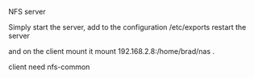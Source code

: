NFS server

Simply start the server,
add to the configuration /etc/exports
restart the server

and on the client mount it
mount 192.168.2.8:/home/brad/nas .

client need nfs-common
